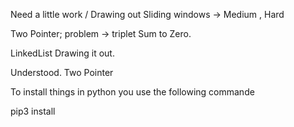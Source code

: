 

 Need a little work / Drawing out
Sliding windows -> Medium , Hard

Two Pointer;
 problem -> triplet Sum to Zero.

 LinkedList
 Drawing it out. 

 Understood. 
 Two Pointer 


 To install things in python you use the following commande

 pip3 install <package>